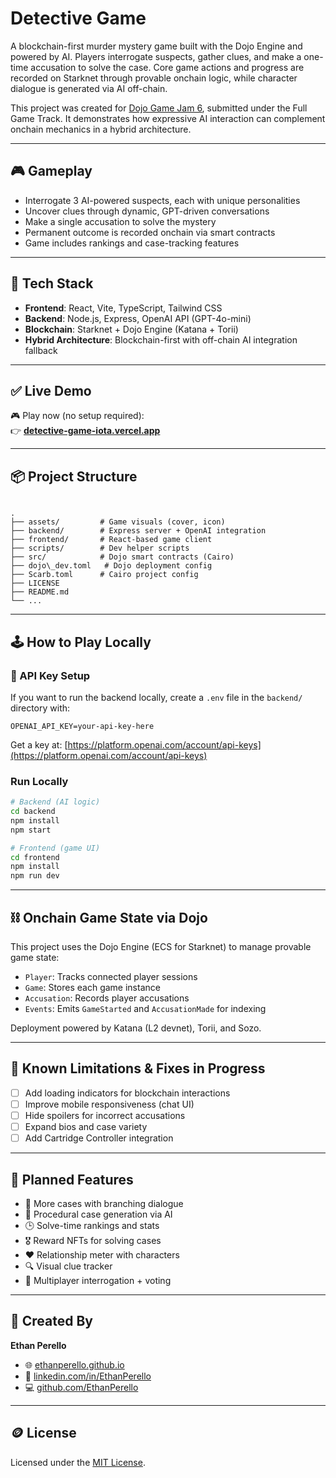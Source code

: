 # Detective Game

A blockchain-first murder mystery game built with the Dojo Engine and powered by AI. Players interrogate suspects, gather clues, and make a one-time accusation to solve the case. Core game actions and progress are recorded on Starknet through provable onchain logic, while character dialogue is generated via AI off-chain.

This project was created for [Dojo Game Jam 6](https://github.com/dojoengine), submitted under the Full Game Track. It demonstrates how expressive AI interaction can complement onchain mechanics in a hybrid architecture.

---

## 🎮 Gameplay

- Interrogate 3 AI-powered suspects, each with unique personalities  
- Uncover clues through dynamic, GPT-driven conversations  
- Make a single accusation to solve the mystery  
- Permanent outcome is recorded onchain via smart contracts  
- Game includes rankings and case-tracking features  

---

## 🧱 Tech Stack

- **Frontend**: React, Vite, TypeScript, Tailwind CSS  
- **Backend**: Node.js, Express, OpenAI API (GPT-4o-mini)  
- **Blockchain**: Starknet + Dojo Engine (Katana + Torii)  
- **Hybrid Architecture**: Blockchain-first with off-chain AI integration fallback  

---

## ✅ Live Demo

🎮 Play now (no setup required):  
👉 **[detective-game-iota.vercel.app](https://detective-game-iota.vercel.app)**

---

## 📦 Project Structure

```

.
├── assets/         # Game visuals (cover, icon)
├── backend/        # Express server + OpenAI integration
├── frontend/       # React-based game client
├── scripts/        # Dev helper scripts
├── src/            # Dojo smart contracts (Cairo)
├── dojo\_dev.toml   # Dojo deployment config
├── Scarb.toml      # Cairo project config
├── LICENSE
├── README.md
└── ...

````

---

## 🕹 How to Play Locally

### 🔐 API Key Setup

If you want to run the backend locally, create a `.env` file in the `backend/` directory with:

```env
OPENAI_API_KEY=your-api-key-here
````

Get a key at: [https://platform.openai.com/account/api-keys](https://platform.openai.com/account/api-keys)

### Run Locally

```bash
# Backend (AI logic)
cd backend
npm install
npm start

# Frontend (game UI)
cd frontend
npm install
npm run dev
```

---

## ⛓ Onchain Game State via Dojo

This project uses the Dojo Engine (ECS for Starknet) to manage provable game state:

* `Player`: Tracks connected player sessions
* `Game`: Stores each game instance
* `Accusation`: Records player accusations
* `Events`: Emits `GameStarted` and `AccusationMade` for indexing

Deployment powered by Katana (L2 devnet), Torii, and Sozo.

---

## 🔧 Known Limitations & Fixes in Progress

* [ ] Add loading indicators for blockchain interactions
* [ ] Improve mobile responsiveness (chat UI)
* [ ] Hide spoilers for incorrect accusations
* [ ] Expand bios and case variety
* [ ] Add Cartridge Controller integration

---

## 🚀 Planned Features

* 🧩 More cases with branching dialogue
* 🧠 Procedural case generation via AI
* 🕒 Solve-time rankings and stats
* 🎖 Reward NFTs for solving cases
* ❤️ Relationship meter with characters
* 🔍 Visual clue tracker
* 🤝 Multiplayer interrogation + voting

---

## 👤 Created By

**Ethan Perello**

* 🌐 [ethanperello.github.io](https://ethanperello.github.io/)
* 💼 [linkedin.com/in/EthanPerello](http://linkedin.com/in/EthanPerello)
* 💻 [github.com/EthanPerello](https://github.com/EthanPerello)

---

## 🪙 License

Licensed under the [MIT License](./LICENSE).